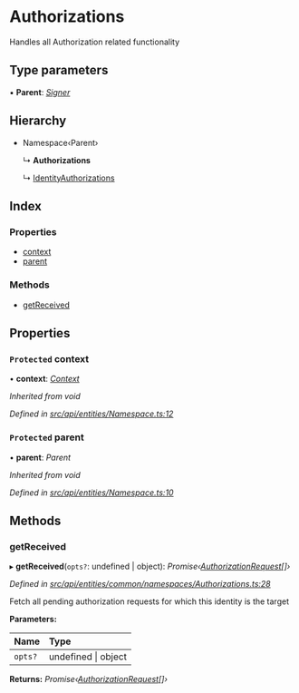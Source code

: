 # Authorizations

Handles all Authorization related functionality

## Type parameters

▪ **Parent**: [_Signer_](../globals.md#signer)

## Hierarchy

* Namespace‹Parent›

  ↳ **Authorizations**

  ↳ [IdentityAuthorizations](identityauthorizations.md)

## Index

### Properties

* [context](authorizations.md#protected-context)
* [parent](authorizations.md#protected-parent)

### Methods

* [getReceived](authorizations.md#getreceived)

## Properties

### `Protected` context

• **context**: [_Context_](context.md)

_Inherited from void_

_Defined in_ [_src/api/entities/Namespace.ts:12_](https://github.com/PolymathNetwork/polymesh-sdk/blob/da32f46a/src/api/entities/Namespace.ts#L12)

### `Protected` parent

• **parent**: _Parent_

_Inherited from void_

_Defined in_ [_src/api/entities/Namespace.ts:10_](https://github.com/PolymathNetwork/polymesh-sdk/blob/da32f46a/src/api/entities/Namespace.ts#L10)

## Methods

### getReceived

▸ **getReceived**\(`opts?`: undefined \| object\): _Promise‹_[_AuthorizationRequest_](authorizationrequest.md)_\[\]›_

_Defined in_ [_src/api/entities/common/namespaces/Authorizations.ts:28_](https://github.com/PolymathNetwork/polymesh-sdk/blob/da32f46a/src/api/entities/common/namespaces/Authorizations.ts#L28)

Fetch all pending authorization requests for which this identity is the target

**Parameters:**

| Name | Type |
| :--- | :--- |
| `opts?` | undefined \| object |

**Returns:** _Promise‹_[_AuthorizationRequest_](authorizationrequest.md)_\[\]›_

